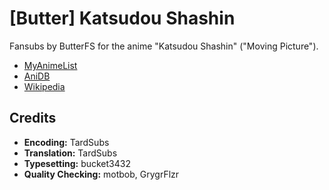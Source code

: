 # \[Butter] Katsudou Shashin

Fansubs by ButterFS for the anime "Katsudou Shashin" ("Moving Picture").

* [MyAnimeList](https://myanimelist.net/anime/33187/Katsudou_Shashin)
* [AniDB](https://anidb.net/anime/6639)
* [Wikipedia](https://en.wikipedia.org/wiki/Katsud%C5%8D_Shashin)

## Credits

* **Encoding:** TardSubs
* **Translation:** TardSubs
* **Typesetting:** bucket3432
* **Quality Checking:** motbob, GrygrFlzr
